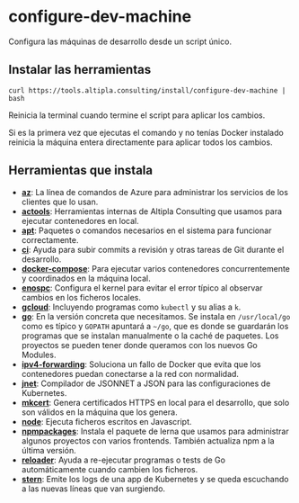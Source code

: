 
# configure-dev-machine

Configura las máquinas de desarrollo desde un script único.


## Instalar las herramientas

```shell
curl https://tools.altipla.consulting/install/configure-dev-machine | bash
```

Reinicia la terminal cuando termine el script para aplicar los cambios.

Si es la primera vez que ejecutas el comando y no tenías Docker instalado reinicia la máquina entera directamente para aplicar todos los cambios.


## Herramientas que instala

- **[az](https://docs.microsoft.com/en-us/cli/azure/install-azure-cli?view=azure-cli-latest)**: La línea de comandos de Azure para administrar los servicios de los clientes que lo usan.
- **[actools](https://github.com/altipla-consulting/actools)**: Herramientas internas de Altipla Consulting que usamos para ejecutar contenedores en local.
- **[apt](https://packages.ubuntu.com/)**: Paquetes o comandos necesarios en el sistema para funcionar correctamente.
- **[ci](https://github.com/altipla-consulting/ci)**: Ayuda para subir commits a revisión y otras tareas de Git durante el desarrollo.
- **[docker-compose](https://docs.docker.com/compose/)**: Para ejecutar varios contenedores concurrentemente y coordinados en la máquina local.
- **[enospc](https://stackoverflow.com/questions/22475849/node-js-what-is-enospc-error-and-how-to-solve)**: Configura el kernel para evitar el error típico al observar cambios en los ficheros locales.
- **[gcloud](https://cloud.google.com/sdk)**: Incluyendo programas como `kubectl` y su alias a `k`.
- **[go](https://golang.org/)**: En la versión concreta que necesitamos. Se instala en `/usr/local/go` como es típico y `GOPATH` apuntará a `~/go`, que es donde se guardarán los programas que se instalan manualmente o la caché de paquetes. Los proyectos se pueden tener donde queramos con los nuevos Go Modules.
- **[ipv4-forwarding](https://stackoverflow.com/questions/41453263/docker-networking-disabled-warning-ipv4-forwarding-is-disabled-networking-wil)**: Soluciona un fallo de Docker que evita que los contenedores puedan conectarse a la red con normalidad.
- **[jnet](https://github.com/altipla-consulting/jnet)**: Compilador de JSONNET a JSON para las configuraciones de Kubernetes.
- **[mkcert](https://github.com/FiloSottile/mkcert)**: Genera certificados HTTPS en local para el desarrollo, que solo son válidos en la máquina que los genera.
- **[node](https://nodejs.org/en/)**: Ejecuta ficheros escritos en Javascript.
- **[npmpackages](https://www.npmjs.com/package/lerna)**: Instala el paquete de lerna que usamos para administrar algunos proyectos con varios frontends. También actualiza npm a la última versión.
- **[reloader](https://github.com/altipla-consulting/reloader)**: Ayuda a re-ejecutar programas o tests de Go automáticamente cuando cambien los ficheros.
- **[stern](https://github.com/wercker/stern)**: Emite los logs de una app de Kubernetes y se queda escuchando a las nuevas líneas que van surgiendo.
